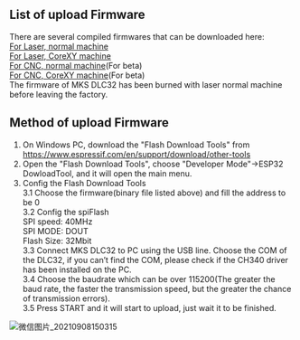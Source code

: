 ## List of upload Firmware
There are several compiled firmwares that can be downloaded here:  
[For Laser, normal machine](https://github.com/makerbase-mks/MKS-DLC32/tree/main/firmware/Laser/Normal)  
[For Laser, CoreXY machine](https://github.com/makerbase-mks/MKS-DLC32/tree/main/firmware/Laser/CoreXY)  
[For CNC, normal machine](https://github.com/makerbase-mks/MKS-DLC32/tree/main/firmware/CNC/Normal)(For beta)  
[For CNC, CoreXY machine](https://github.com/makerbase-mks/MKS-DLC32/tree/main/firmware/CNC/CoreXY)(For beta)  
The firmware of MKS DLC32 has been burned with laser normal machine before leaving the factory. 

## Method of upload Firmware

1. On Windows PC, download the "Flash Download Tools" from https://www.espressif.com/en/support/download/other-tools 
2. Open the "Flash Download Tools", choose "Developer Mode"->ESP32 DowloadTool, and it will open the main menu.
3. Config the Flash Download Tools  
3.1 Choose the firmware(binary file listed above) and fill the address to be 0  
3.2 Config the  spiFlash  
SPI speed: 40MHz  
SPI MODE: DOUT  
Flash Size: 32Mbit  
3.3 Connect MKS DLC32 to PC using the USB line. Choose the COM of the DLC32, if you can’t find the COM, please check if the CH340 driver has been installed on the PC.  
3.4 Choose the baudrate which can be over 115200(The greater the baud rate, the faster the transmission speed, but the greater the chance of transmission errors).  
3.5 Press START and it will start to upload, just wait it to be finished.

![微信图片_20210908150315](https://user-images.githubusercontent.com/12979070/132936561-fb650a06-0da6-4c36-9eb2-2d9574f100eb.png)








